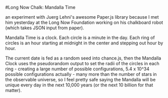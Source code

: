 #Long Now Chalk: Mandalla Time

an experiment with Juerg Lehni's awesome Paper.js library because I met him yesterday at the Long Now Foundation working on his chalkboard robot (which takes JSON input from paper).

Mandalla Time is a clock. Each circle is a minute in the day. Each ring of circles is an hour starting at midnight in the center and stepping out hour by hour.  

The current date is fed as a random seed into chance.js, then the Mandalla Clock uses the pseudorandom output to set the radii of the circles in each ring - creating a large number of possible configurations, 5.4 x 10^34 possible configurations actually - many more than the number of stars in the observable universe, so I feel pretty safe saying the Mandalla will be unique every day in the next 10,000 years (or the next 10 billion for that matter). 